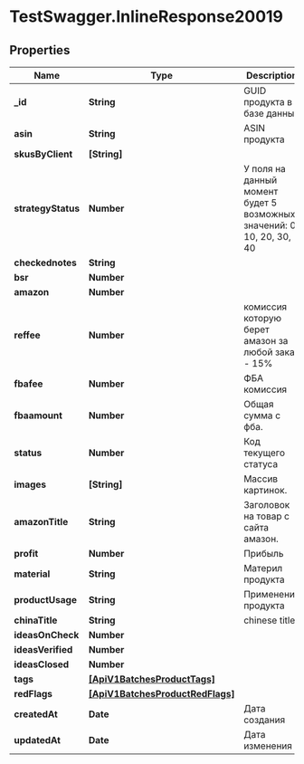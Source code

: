 # TestSwagger.InlineResponse20019

## Properties

Name | Type | Description | Notes
------------ | ------------- | ------------- | -------------
**_id** | **String** | GUID продукта в базе данных | [optional] 
**asin** | **String** | ASIN продукта | [optional] 
**skusByClient** | **[String]** |  | [optional] 
**strategyStatus** | **Number** | У поля на данный момент будет 5 возможных значений: 0, 10, 20, 30, 40 | [optional] 
**checkednotes** | **String** |  | [optional] 
**bsr** | **Number** |  | [optional] 
**amazon** | **Number** |  | [optional] 
**reffee** | **Number** | комиссия которую берет амазон за любой заказ - 15% | [optional] 
**fbafee** | **Number** | ФБА комиссия | [optional] 
**fbaamount** | **Number** |  Общая сумма с фба. | [optional] 
**status** | **Number** | Код текущего статуса | [optional] 
**images** | **[String]** | Массив картинок. | [optional] 
**amazonTitle** | **String** | Заголовок на товар с сайта амазон. | [optional] 
**profit** | **Number** | Прибыль | [optional] 
**material** | **String** | Материл продукта | [optional] 
**productUsage** | **String** | Применение продукта | [optional] 
**chinaTitle** | **String** | chinese title? | [optional] 
**ideasOnCheck** | **Number** |  | [optional] 
**ideasVerified** | **Number** |  | [optional] 
**ideasClosed** | **Number** |  | [optional] 
**tags** | [**[ApiV1BatchesProductTags]**](ApiV1BatchesProductTags.md) |  | [optional] 
**redFlags** | [**[ApiV1BatchesProductRedFlags]**](ApiV1BatchesProductRedFlags.md) |  | [optional] 
**createdAt** | **Date** | Дата создания | [optional] 
**updatedAt** | **Date** | Дата изменения | [optional] 


